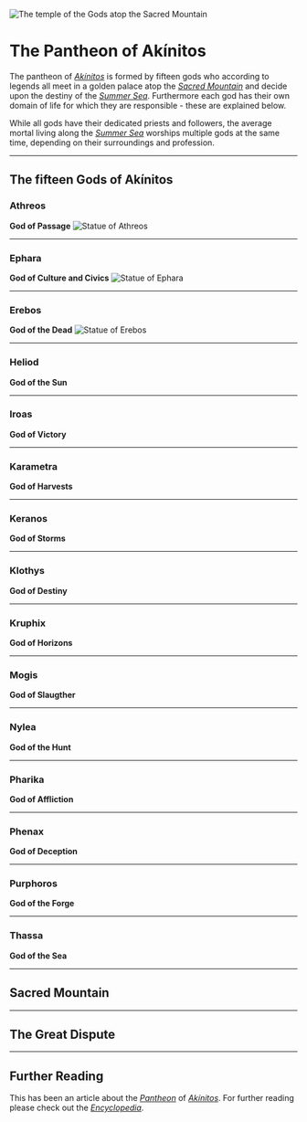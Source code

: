 ![The temple of the Gods atop the Sacred Mountain](./images/img006.png)

# The Pantheon of Akínitos

The pantheon of [*Akínitos*](./glossary.md#akínitos) is formed by fifteen gods who according to legends all meet in a golden palace atop the [*Sacred Mountain*](./glossary.md#sacred-mountain) and decide upon the destiny of the [*Summer Sea*](./glossary.md#summer-sea). Furthermore each god has their own domain of life for which they are responsible - these are explained below.

While all gods have their dedicated priests and followers, the average mortal living along the [*Summer Sea*](./glossary.md#summer-sea) worships multiple gods at the same time, depending on their surroundings and profession. 

---

## The fifteen Gods of Akínitos
### Athreos
**God of Passage**
![Statue of Athreos](./images/img007.png)

---

### Ephara
**God of Culture and Civics**
![Statue of Ephara](./images/img009.png)

---

### Erebos
**God of the Dead**
![Statue of Erebos](./images/img008.png)

---

### Heliod
**God of the Sun**

---

### Iroas
**God of Victory**

---

### Karametra
**God of Harvests**

---

### Keranos
**God of Storms**

---

### Klothys
**God of Destiny**

---

### Kruphix
**God of Horizons**

---

### Mogis
**God of Slaugther**

---

### Nylea
**God of the Hunt**

---

### Pharika
**God of Affliction**

---

### Phenax
**God of Deception**

---

### Purphoros
**God of the Forge**

---

### Thassa
**God of the Sea**

---
## Sacred Mountain

---

## The Great Dispute

---
## Further Reading
This has been an article about the [*Pantheon*](glossary.md#pantheon) of [*Akínitos*](./glossary.md#akínitos). For further reading please check out the [*Encyclopedia*](./index.md).